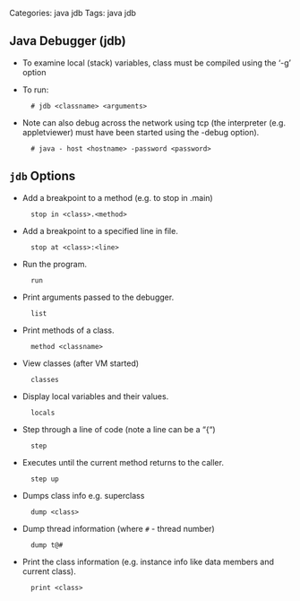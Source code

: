 Categories: java
            jdb
Tags: java
      jdb

## Java Debugger (jdb)

- To examine local (stack) variables, class must be compiled using the ‘-g’ option
- To run:

        # jdb <classname> <arguments>

- Note can also debug across the network using tcp (the interpreter (e.g. appletviewer) must have been started using the -debug option).

        # java - host <hostname> -password <password>


## `jdb` Options

- Add a breakpoint to a method (e.g. to stop in .main)

        stop in <class>.<method>

- Add a breakpoint to a specified line in file.

        stop at <class>:<line>

- Run the program.

        run

- Print arguments passed to the debugger.

        list

- Print methods of a class.

        method <classname>

- View classes (after VM started)

        classes

- Display local variables and their values.

        locals

- Step through a line of code (note a line can be a “{“)

        step

- Executes until the current method returns to the caller.

        step up

- Dumps class info e.g. superclass

        dump <class>

- Dump thread information (where `#` - thread number)

        dump t@#

- Print the class information (e.g. instance info like data members and current class).

        print <class>